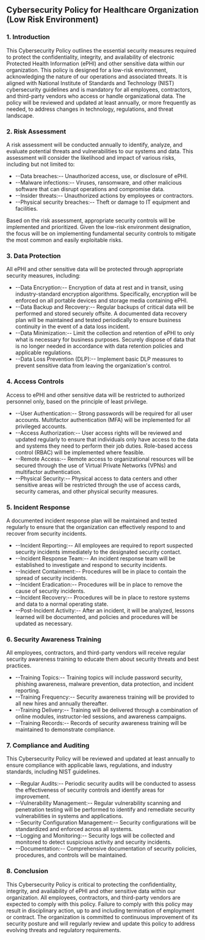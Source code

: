 ## Cybersecurity Policy for Healthcare Organization (Low Risk Environment)

### 1. Introduction

This Cybersecurity Policy outlines the essential security measures required to protect the confidentiality, integrity, and availability of electronic Protected Health Information (ePHI) and other sensitive data within our organization. This policy is designed for a low-risk environment, acknowledging the nature of our operations and associated threats. It is aligned with National Institute of Standards and Technology (NIST) cybersecurity guidelines and is mandatory for all employees, contractors, and third-party vendors who access or handle organizational data. The policy will be reviewed and updated at least annually, or more frequently as needed, to address changes in technology, regulations, and threat landscape.

### 2. Risk Assessment

A risk assessment will be conducted annually to identify, analyze, and evaluate potential threats and vulnerabilities to our systems and data. This assessment will consider the likelihood and impact of various risks, including but not limited to:

-   --Data breaches:-- Unauthorized access, use, or disclosure of ePHI.
-   --Malware infections:-- Viruses, ransomware, and other malicious software that can disrupt operations and compromise data.
-   --Insider threats:-- Unauthorized actions by employees or contractors.
-   --Physical security breaches:-- Theft or damage to IT equipment and facilities.

Based on the risk assessment, appropriate security controls will be implemented and prioritized. Given the low-risk environment designation, the focus will be on implementing fundamental security controls to mitigate the most common and easily exploitable risks.

### 3. Data Protection

All ePHI and other sensitive data will be protected through appropriate security measures, including:

-   --Data Encryption:-- Encryption of data at rest and in transit, using industry-standard encryption algorithms. Specifically, encryption will be enforced on all portable devices and storage media containing ePHI.
-   --Data Backup and Recovery:-- Regular backups of critical data will be performed and stored securely offsite. A documented data recovery plan will be maintained and tested periodically to ensure business continuity in the event of a data loss incident.
-   --Data Minimization:-- Limit the collection and retention of ePHI to only what is necessary for business purposes. Securely dispose of data that is no longer needed in accordance with data retention policies and applicable regulations.
-   --Data Loss Prevention (DLP):-- Implement basic DLP measures to prevent sensitive data from leaving the organization's control.

### 4. Access Controls

Access to ePHI and other sensitive data will be restricted to authorized personnel only, based on the principle of least privilege.

-   --User Authentication:-- Strong passwords will be required for all user accounts. Multifactor authentication (MFA) will be implemented for all privileged accounts.
-   --Access Authorization:-- User access rights will be reviewed and updated regularly to ensure that individuals only have access to the data and systems they need to perform their job duties. Role-based access control (RBAC) will be implemented where feasible.
-   --Remote Access:-- Remote access to organizational resources will be secured through the use of Virtual Private Networks (VPNs) and multifactor authentication.
-   --Physical Security:-- Physical access to data centers and other sensitive areas will be restricted through the use of access cards, security cameras, and other physical security measures.

### 5. Incident Response

A documented incident response plan will be maintained and tested regularly to ensure that the organization can effectively respond to and recover from security incidents.

-   --Incident Reporting:-- All employees are required to report suspected security incidents immediately to the designated security contact.
-   --Incident Response Team:-- An incident response team will be established to investigate and respond to security incidents.
-   --Incident Containment:-- Procedures will be in place to contain the spread of security incidents.
-   --Incident Eradication:-- Procedures will be in place to remove the cause of security incidents.
-   --Incident Recovery:-- Procedures will be in place to restore systems and data to a normal operating state.
-   --Post-Incident Activity:-- After an incident, it will be analyzed, lessons learned will be documented, and policies and procedures will be updated as necessary.

### 6. Security Awareness Training

All employees, contractors, and third-party vendors will receive regular security awareness training to educate them about security threats and best practices.

-   --Training Topics:-- Training topics will include password security, phishing awareness, malware prevention, data protection, and incident reporting.
-   --Training Frequency:-- Security awareness training will be provided to all new hires and annually thereafter.
-   --Training Delivery:-- Training will be delivered through a combination of online modules, instructor-led sessions, and awareness campaigns.
-   --Training Records:-- Records of security awareness training will be maintained to demonstrate compliance.

### 7. Compliance and Auditing

This Cybersecurity Policy will be reviewed and updated at least annually to ensure compliance with applicable laws, regulations, and industry standards, including NIST guidelines.

-   --Regular Audits:-- Periodic security audits will be conducted to assess the effectiveness of security controls and identify areas for improvement.
-   --Vulnerability Management:-- Regular vulnerability scanning and penetration testing will be performed to identify and remediate security vulnerabilities in systems and applications.
-   --Security Configuration Management:-- Security configurations will be standardized and enforced across all systems.
-   --Logging and Monitoring:-- Security logs will be collected and monitored to detect suspicious activity and security incidents.
-   --Documentation:-- Comprehensive documentation of security policies, procedures, and controls will be maintained.

### 8. Conclusion

This Cybersecurity Policy is critical to protecting the confidentiality, integrity, and availability of ePHI and other sensitive data within our organization. All employees, contractors, and third-party vendors are expected to comply with this policy. Failure to comply with this policy may result in disciplinary action, up to and including termination of employment or contract. The organization is committed to continuous improvement of its security posture and will regularly review and update this policy to address evolving threats and regulatory requirements.
